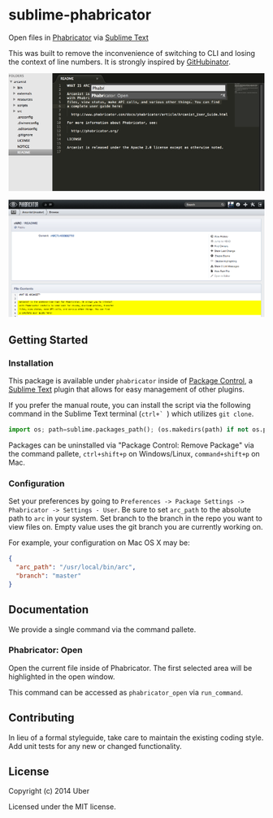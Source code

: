 # sublime-phabricator

Open files in [Phabricator][] via [Sublime Text][]

This was built to remove the inconvenience of switching to CLI and losing the context of line numbers. It is strongly inspired by [GitHubinator][].

[Phabricator]: http://phabricator.org/
[Sublime Text]: http://sublimetext.com/
[GitHubinator]: https://github.com/ehamiter/ST2-GitHubinator

![Open Phabricator via Sublime Text](docs/sublime_arcanist.png)

![View selected content in Phabricator](docs/phab_arcanist.png)

## Getting Started
### Installation
This package is available under `phabricator` inside of [Package Control][], a [Sublime Text][] plugin that allows for easy management of other plugins.

[Sublime Text]: http://www.sublimetext.com/
[Package Control]: http://wbond.net/sublime_packages/package_control

If you prefer the manual route, you can install the script via the following command in the Sublime Text terminal (``ctrl+` ``) which utilizes `git clone`.

```python
import os; path=sublime.packages_path(); (os.makedirs(path) if not os.path.exists(path) else None); window.run_command('exec', {'cmd': ['git', 'clone', 'https://github.com/twolfson/sublime-phabricator', 'phabricator'], 'working_dir': path})
```

Packages can be uninstalled via "Package Control: Remove Package" via the command pallete, `ctrl+shift+p` on Windows/Linux, `command+shift+p` on Mac.

### Configuration
Set your preferences by going to `Preferences -> Package Settings -> Phabricator -> Settings - User`. Be sure to set `arc_path` to the absolute path to `arc` in your system.
Set branch to the branch in the repo you want to view files on. Empty value uses the git branch you are currently working on.

For example, your configuration on Mac OS X may be:
```json
{
  "arc_path": "/usr/local/bin/arc",
  "branch": "master"
}
```

## Documentation
We provide a single command via the command pallete.

### Phabricator: Open
Open the current file inside of Phabricator. The first selected area will be highlighted in the open window.

This command can be accessed as `phabricator_open` via `run_command`.

## Contributing
In lieu of a formal styleguide, take care to maintain the existing coding style. Add unit tests for any new or changed functionality.

## License
Copyright (c) 2014 Uber

Licensed under the MIT license.
